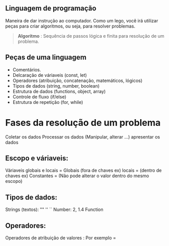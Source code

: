 ## Linguagem de programação

Maneira de dar instrução ao computador.
Como um lego, você irá utilizar peças para criar algoritmos, ou seja, para resolver problemas.

> **Algoritmo** : Sequência de passos lógica e finita para resolução de um problema.


## Peças de uma linguagem

- Comentários.
- Delcaração de váriaveis (const, let)
- Operadores (atribuição, concatenação, matemáticos, lógicos)
- Tipos de dados (string, number, boolean)
- Estrutura de dados (functions, object, array)
- Controle de fluxo (if/else)
- Estrutura de repetição (for, while)

# Fases da resolução de um problema

Coletar os dados
Processar os dados (Manipular, alterar ...)
apresentar os dados

## Escopo e váriaveis:

Váriaveis globais e locais = Globais (fora de chaves ex) locais = (dentro de chaves ex) 
Constantes = (Não pode alterar o valor dentro do mesmo escopo)

## Tipos de dados:

Strings (textos): "" '' ``
Number: 2, 1.4
Function

## Operadores:

Operadores de atribuição de valores : Por exemplo =